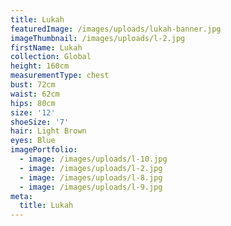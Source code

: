 ```yaml
---
title: Lukah
featuredImage: /images/uploads/lukah-banner.jpg
imageThumbnail: /images/uploads/l-2.jpg
firstName: Lukah
collection: Global
height: 160cm
measurementType: chest
bust: 72cm
waist: 62cm
hips: 80cm
size: '12'
shoeSize: '7'
hair: Light Brown
eyes: Blue
imagePortfolio:
  - image: /images/uploads/l-10.jpg
  - image: /images/uploads/l-2.jpg
  - image: /images/uploads/l-8.jpg
  - image: /images/uploads/l-9.jpg
meta:
  title: Lukah
---
```



